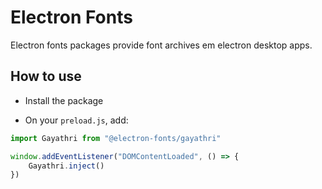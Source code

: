 # Electron Fonts

Electron fonts packages provide font archives em electron desktop apps.

## How to use

* Install the package

* On your `preload.js`, add:

```ts
import Gayathri from "@electron-fonts/gayathri"

window.addEventListener("DOMContentLoaded", () => {
    Gayathri.inject()
})
```